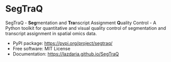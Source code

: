 # SegTraQ

SegTraQ - **Seg**mentation and **Tra**nscript Assignment **Q**uality Control - A Python toolkit for quantitative and visual quality control of segmentation and transcript assignment in spatial omics data.

* PyPI package: https://pypi.org/project/segtraq/
* Free software: MIT License
* Documentation: https://lazdaria.github.io/SegTraQ
